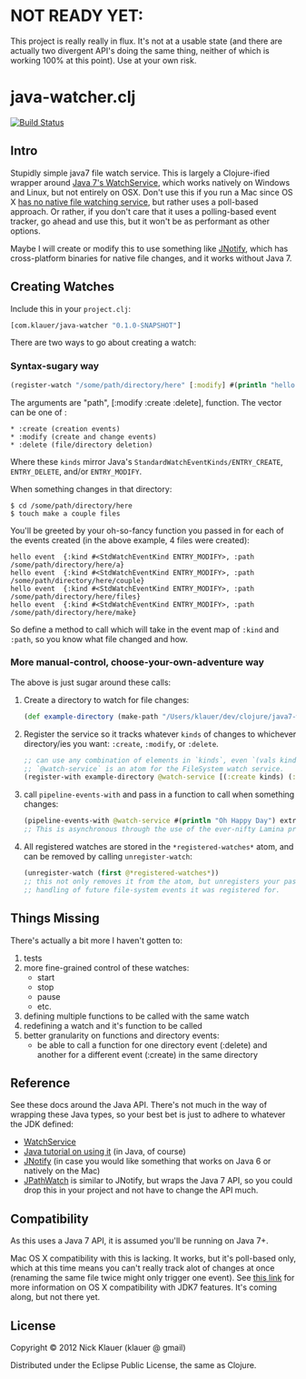 # NOT READY YET:
This project is really really in flux.  It's not at a usable state (and there are actually two divergent API's doing the same thing, neither of which is working 100% at this point).  Use at your own risk.

# java-watcher.clj
[![Build Status](https://secure.travis-ci.org/klauern/java7-watcher.clj.png)](http://travis-ci.org/klauern/java-watcher.clj)

## Intro

Stupidly simple java7 file watch service.  This is largely a Clojure-ified wrapper around [Java 7's WatchService](http://docs.oracle.com/javase/tutorial/essential/io/notification.html), which works natively on Windows and Linux, but not entirely on OSX.  Don't use this if you run a Mac since OS X [has no native file watching service](http://stackoverflow.com/a/11182515/7008), but rather uses a poll-based approach.  Or rather, if you don't care that it uses a polling-based event tracker, go ahead and use this, but it won't be as performant as other options.

Maybe I will create or modify this to use something like [JNotify](http://jnotify.sourceforge.net/), which has cross-platform binaries for native file changes, and it works without Java 7.

## Creating Watches

Include this in your `project.clj`:

```clj
[com.klauer/java-watcher "0.1.0-SNAPSHOT"]
```

There are two ways to go about creating a watch:

### Syntax-sugary way

```clj
(register-watch "/some/path/directory/here" [:modify] #(println "hello event " %))
```

The arguments are "path", [:modify :create :delete], function.  The vector can be one of :

    * :create (creation events)
    * :modify (create and change events)
    * :delete (file/directory deletion)

Where these `kinds` mirror Java's `StandardWatchEventKinds/ENTRY_CREATE`, `ENTRY_DELETE`, and/or `ENTRY_MODIFY`.

When something changes in that directory:

```
$ cd /some/path/directory/here
$ touch make a couple files
```

You'll be greeted by your oh-so-fancy function you passed in for each of the events created (in the above example, 4 files were created):

```
hello event  {:kind #<StdWatchEventKind ENTRY_MODIFY>, :path /some/path/directory/here/a}
hello event  {:kind #<StdWatchEventKind ENTRY_MODIFY>, :path /some/path/directory/here/couple}
hello event  {:kind #<StdWatchEventKind ENTRY_MODIFY>, :path /some/path/directory/here/files}
hello event  {:kind #<StdWatchEventKind ENTRY_MODIFY>, :path /some/path/directory/here/make}
```

So define a method to call which will take in the event map of `:kind` and `:path`, so you know what file changed and how.

### More manual-control, choose-your-own-adventure way

The above is just sugar around these calls:

1. Create a directory to watch for file changes:

   ```clj
   (def example-directory (make-path "/Users/klauer/dev/clojure/java7-watcher.clj/watchabledir"))
   ```
2. Register the service so it tracks whatever `kinds` of changes to whichever directory/ies you want: `:create`, `:modify`, or `:delete`.

   ```clj
   ;; can use any combination of elements in `kinds`, even `(vals kinds)` itself
   ;; `@watch-service` is an atom for the FileSystem watch service.
   (register-with example-directory @watch-service [(:create kinds) (:delete kinds)])
   ```
   
3. call `pipeline-events-with` and pass in a function to call when something changes:

   ```clj
   (pipeline-events-with @watch-service #(println "Oh Happy Day") extra args here)
   ;; This is asynchronous through the use of the ever-nifty Lamina project (https://github.com/ztellman/lamina).
   ```
4. All registered watches are stored in the `*registered-watches*` atom, and can be removed by calling `unregister-watch`:

   ```clj
   (unregister-watch (first @*registered-watches*))
   ;; this not only removes it from the atom, but unregisters your passed-in function and any
   ;; handling of future file-system events it was registered for.
   ```


## Things Missing

There's actually a bit more I haven't gotten to:

  1. tests
  2. more fine-grained control of these watches:
     - start
     - stop
     - pause
     - etc.
  3. defining multiple functions to be called with the same watch
  4. redefining a watch and it's function to be called
  5. better granularity on functions and directory events:
     - be able to call a function for one directory event (:delete) and another for a different
       event (:create) in the same directory

## Reference

See these docs around the Java API.  There's not much in the way of wrapping these Java types, so your best bet is just to adhere to whatever the JDK defined:

  * [WatchService](http://docs.oracle.com/javase/7/docs/api/index.html?java/nio/file/WatchService.html)
  * [Java tutorial on using it](http://docs.oracle.com/javase/tutorial/essential/io/notification.html) (in Java, of course)
  * [JNotify](http://jnotify.sourceforge.net/)  (in case you would like something that works on Java 6 or natively on the Mac)
  * [JPathWatch](http://jpathwatch.wordpress.com/) is similar to JNotify, but wraps the Java 7 API, so you could drop this in your project and not have to change the API much.

## Compatibility

As this uses a Java 7 API, it is assumed you'll be running on Java 7+.

Mac OS X compatibility with this is lacking.  It works, but it's poll-based only, which at this time means you can't really track alot of changes at once (renaming the same file twice might only trigger one event).  See [this link](https://wikis.oracle.com/display/OpenJDK/Mac+OS+X+Port+Project+Status) for more information on OS X compatibility with JDK7 features.  It's coming along, but not there yet.

## License

Copyright © 2012 Nick Klauer (klauer @ gmail)

Distributed under the Eclipse Public License, the same as Clojure.
